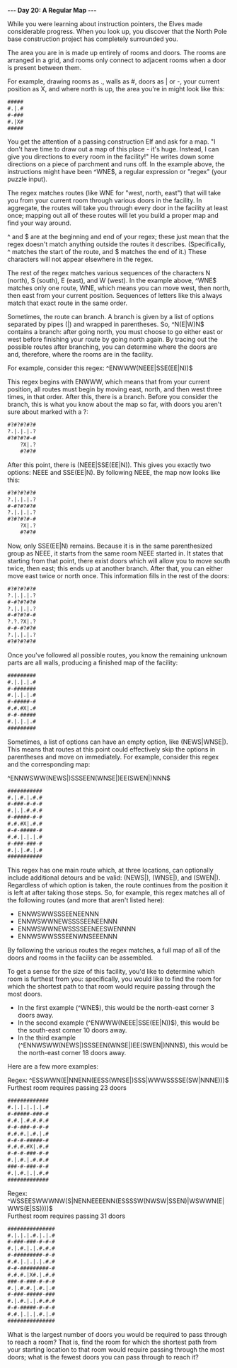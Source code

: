 __--- Day 20: A Regular Map ---__  
 
While you were learning about instruction pointers, the Elves made considerable progress. When you look up, you discover that the North Pole base construction project has completely surrounded you.  
  
The area you are in is made up entirely of rooms and doors. The rooms are arranged in a grid, and rooms only connect to adjacent rooms when a door is present between them.  
  
For example, drawing rooms as ., walls as #, doors as | or -, your current position as X, and where north is up, the area you're in might look like this:  
  
```html
#####
#.|.#
#-###
#.|X#
#####
```
  
You get the attention of a passing construction Elf and ask for a map. "I don't have time to draw out a map of this place - it's huge. Instead, I can give you directions to every room in the facility!" He writes down some directions on a piece of parchment and runs off. In the example above, the instructions might have been ^WNE$, a regular expression or "regex" (your puzzle input).  
  
The regex matches routes (like WNE for "west, north, east") that will take you from your current room through various doors in the facility. In aggregate, the routes will take you through every door in the facility at least once; mapping out all of these routes will let you build a proper map and find your way around.  
  
^ and $ are at the beginning and end of your regex; these just mean that the regex doesn't match anything outside the routes it describes. (Specifically, ^ matches the start of the route, and $ matches the end of it.) These characters will not appear elsewhere in the regex.  
  
The rest of the regex matches various sequences of the characters N (north), S (south), E (east), and W (west). In the example above, ^WNE$ matches only one route, WNE, which means you can move west, then north, then east from your current position. Sequences of letters like this always match that exact route in the same order.  
  
Sometimes, the route can branch. A branch is given by a list of options separated by pipes (|) and wrapped in parentheses. So, ^N(E|W)N$ contains a branch: after going north, you must choose to go either east or west before finishing your route by going north again. By tracing out the possible routes after branching, you can determine where the doors are and, therefore, where the rooms are in the facility.  
  
For example, consider this regex: ^ENWWW(NEEE|SSE(EE|N))$  
  
This regex begins with ENWWW, which means that from your current position, all routes must begin by moving east, north, and then west three times, in that order. After this, there is a branch. Before you consider the branch, this is what you know about the map so far, with doors you aren't sure about marked with a ?:  
  
```html
#?#?#?#?#
?.|.|.|.?
#?#?#?#-#
    ?X|.?
    #?#?#
```
  
After this point, there is (NEEE|SSE(EE|N)). This gives you exactly two options: NEEE and SSE(EE|N). By following NEEE, the map now looks like this:  
  
```html
#?#?#?#?#
?.|.|.|.?
#-#?#?#?#
?.|.|.|.?
#?#?#?#-#
    ?X|.?
    #?#?#
```
  
Now, only SSE(EE|N) remains. Because it is in the same parenthesized group as NEEE, it starts from the same room NEEE started in. It states that starting from that point, there exist doors which will allow you to move south twice, then east; this ends up at another branch. After that, you can either move east twice or north once. This information fills in the rest of the doors:  
  
```html
#?#?#?#?#
?.|.|.|.?
#-#?#?#?#
?.|.|.|.?
#-#?#?#-#
?.?.?X|.?
#-#-#?#?#
?.|.|.|.?
#?#?#?#?#
```
  
Once you've followed all possible routes, you know the remaining unknown parts are all walls, producing a finished map of the facility:  
  
```html
#########
#.|.|.|.#
#-#######
#.|.|.|.#
#-#####-#
#.#.#X|.#
#-#-#####
#.|.|.|.#
#########
```
  
Sometimes, a list of options can have an empty option, like (NEWS|WNSE|). This means that routes at this point could effectively skip the options in parentheses and move on immediately. For example, consider this regex and the corresponding map:  
  
^ENNWSWW(NEWS|)SSSEEN(WNSE|)EE(SWEN|)NNN$  
  
```html
###########
#.|.#.|.#.#
#-###-#-#-#
#.|.|.#.#.#
#-#####-#-#
#.#.#X|.#.#
#-#-#####-#
#.#.|.|.|.#
#-###-###-#
#.|.|.#.|.#
###########
```
  
This regex has one main route which, at three locations, can optionally include additional detours and be valid: (NEWS|), (WNSE|), and (SWEN|). Regardless of which option is taken, the route continues from the position it is left at after taking those steps. So, for example, this regex matches all of the following routes (and more that aren't listed here):  
  
  
- ENNWSWWSSSEENEENNN
- ENNWSWWNEWSSSSEENEENNN
- ENNWSWWNEWSSSSEENEESWENNNN
- ENNWSWWSSSEENWNSEEENNN
  
By following the various routes the regex matches, a full map of all of the doors and rooms in the facility can be assembled.  
  
To get a sense for the size of this facility, you'd like to determine which room is furthest from you: specifically, you would like to find the room for which the shortest path to that room would require passing through the most doors.  
  
- In the first example (^WNE$), this would be the north-east corner 3 doors away.
- In the second example (^ENWWW(NEEE|SSE(EE|N))$), this would be the south-east corner 10 doors away.
- In the third example (^ENNWSWW(NEWS|)SSSEEN(WNSE|)EE(SWEN|)NNN$), this would be the north-east corner 18 doors away.  
  
Here are a few more examples:  
  
Regex: ^ESSWWN(E|NNENN(EESS(WNSE|)SSS|WWWSSSSE(SW|NNNE)))$  
Furthest room requires passing 23 doors  
  
```html
#############
#.|.|.|.|.|.#
#-#####-###-#
#.#.|.#.#.#.#
#-#-###-#-#-#
#.#.#.|.#.|.#
#-#-#-#####-#
#.#.#.#X|.#.#
#-#-#-###-#-#
#.|.#.|.#.#.#
###-#-###-#-#
#.|.#.|.|.#.#
#############
```
  
Regex: ^WSSEESWWWNW(S|NENNEEEENN(ESSSSW(NWSW|SSEN)|WSWWN(E|WWS(E|SS))))$  
Furthest room requires passing 31 doors  
  
```html
###############
#.|.|.|.#.|.|.#
#-###-###-#-#-#
#.|.#.|.|.#.#.#
#-#########-#-#
#.#.|.|.|.|.#.#
#-#-#########-#
#.#.#.|X#.|.#.#
###-#-###-#-#-#
#.|.#.#.|.#.|.#
#-###-#####-###
#.|.#.|.|.#.#.#
#-#-#####-#-#-#
#.#.|.|.|.#.|.#
###############
```
  
What is the largest number of doors you would be required to pass through to reach a room? That is, find the room for which the shortest path from your starting location to that room would require passing through the most doors; what is the fewest doors you can pass through to reach it?
